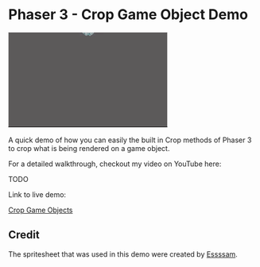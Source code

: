 # Phaser 3 - Crop Game Object Demo

![demo](docs/example.gif)

A quick demo of how you can easily the built in Crop methods of Phaser 3 to crop what is being rendered on a game object.

For a detailed walkthrough, checkout my video on YouTube here:

TODO

Link to live demo:

[Crop Game Objects](https://devshareacademy.github.io/code-examples-from-my-video-content/phaser-3/crop-game-objects/index.html)

## Credit

The spritesheet that was used in this demo were created by [Essssam](https://essssam.itch.io/rocky-roads).
